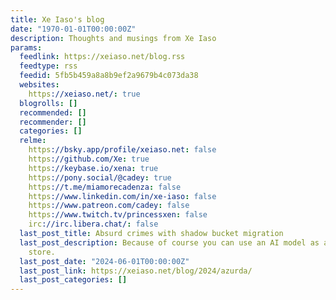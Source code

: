 ```yaml
---
title: Xe Iaso's blog
date: "1970-01-01T00:00:00Z"
description: Thoughts and musings from Xe Iaso
params:
  feedlink: https://xeiaso.net/blog.rss
  feedtype: rss
  feedid: 5fb5b459a8a8b9ef2a9679b4c073da38
  websites:
    https://xeiaso.net/: true
  blogrolls: []
  recommended: []
  recommender: []
  categories: []
  relme:
    https://bsky.app/profile/xeiaso.net: false
    https://github.com/Xe: true
    https://keybase.io/xena: true
    https://pony.social/@cadey: true
    https://t.me/miamorecadenza: false
    https://www.linkedin.com/in/xe-iaso: false
    https://www.patreon.com/cadey: false
    https://www.twitch.tv/princessxen: false
    irc://irc.libera.chat/: false
  last_post_title: Absurd crimes with shadow bucket migration
  last_post_description: Because of course you can use an AI model as a key-value
    store.
  last_post_date: "2024-06-01T00:00:00Z"
  last_post_link: https://xeiaso.net/blog/2024/azurda/
  last_post_categories: []
---
```

